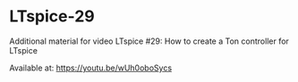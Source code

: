 # LTspice-29

Additional material for video LTspice #29: How to create a Ton controller for LTspice

Available at: https://youtu.be/wUh0oboSycs

